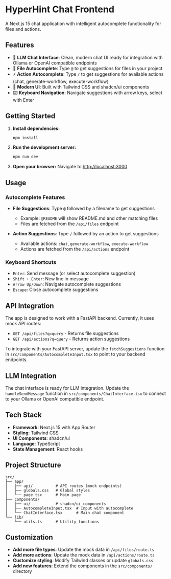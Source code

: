 # HyperHint Chat Frontend

A Next.js 15 chat application with intelligent autocomplete functionality for files and actions.

## Features

- 🤖 **LLM Chat Interface**: Clean, modern chat UI ready for integration with Ollama or OpenAI compatible endpoints
- 📁 **File Autocomplete**: Type `@` to get suggestions for files in your project
- ⚡ **Action Autocomplete**: Type `/` to get suggestions for available actions (chat, generate-workflow, execute-workflow)
- 🎨 **Modern UI**: Built with Tailwind CSS and shadcn/ui components
- ⌨️ **Keyboard Navigation**: Navigate suggestions with arrow keys, select with Enter

## Getting Started

1. **Install dependencies:**
   ```bash
   npm install
   ```

2. **Run the development server:**
   ```bash
   npm run dev
   ```

3. **Open your browser:**
   Navigate to [http://localhost:3000](http://localhost:3000)

## Usage

### Autocomplete Features

- **File Suggestions**: Type `@` followed by a filename to get suggestions
  - Example: `@README` will show README.md and other matching files
  - Files are fetched from the `/api/files` endpoint

- **Action Suggestions**: Type `/` followed by an action to get suggestions
  - Available actions: `chat`, `generate-workflow`, `execute-workflow`
  - Actions are fetched from the `/api/actions` endpoint

### Keyboard Shortcuts

- `Enter`: Send message (or select autocomplete suggestion)
- `Shift + Enter`: New line in message
- `Arrow Up/Down`: Navigate autocomplete suggestions
- `Escape`: Close autocomplete suggestions

## API Integration

The app is designed to work with a FastAPI backend. Currently, it uses mock API routes:

- `GET /api/files?q=query` - Returns file suggestions
- `GET /api/actions?q=query` - Returns action suggestions

To integrate with your FastAPI server, update the `fetchSuggestions` function in `src/components/AutocompleteInput.tsx` to point to your backend endpoints.

## LLM Integration

The chat interface is ready for LLM integration. Update the `handleSendMessage` function in `src/components/ChatInterface.tsx` to connect to your Ollama or OpenAI compatible endpoint.

## Tech Stack

- **Framework**: Next.js 15 with App Router
- **Styling**: Tailwind CSS
- **UI Components**: shadcn/ui
- **Language**: TypeScript
- **State Management**: React hooks

## Project Structure

```
src/
├── app/
│   ├── api/          # API routes (mock endpoints)
│   ├── globals.css   # Global styles
│   └── page.tsx      # Main page
├── components/
│   ├── ui/           # shadcn/ui components
│   ├── AutocompleteInput.tsx  # Input with autocomplete
│   └── ChatInterface.tsx      # Main chat component
└── lib/
    └── utils.ts      # Utility functions
```

## Customization

- **Add more file types**: Update the mock data in `/api/files/route.ts`
- **Add more actions**: Update the mock data in `/api/actions/route.ts`
- **Customize styling**: Modify Tailwind classes or update `globals.css`
- **Add new features**: Extend the components in the `src/components/` directory
